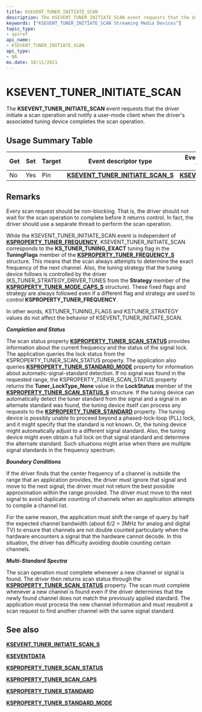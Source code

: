 ```yaml
---
title: KSEVENT_TUNER_INITIATE_SCAN
description: The KSEVENT_TUNER_INITIATE_SCAN event requests that the driver initiate a scan operation and notify a user-mode client when the driver's associated tuning device completes the scan operation.
keywords: ["KSEVENT_TUNER_INITIATE_SCAN Streaming Media Devices"]
topic_type:
- apiref
api_name:
- KSEVENT_TUNER_INITIATE_SCAN
api_type:
- NA
ms.date: 10/11/2021
---
```


# KSEVENT_TUNER_INITIATE_SCAN

The **KSEVENT_TUNER_INITIATE_SCAN** event requests that the driver initiate a scan operation and notify a user-mode client when the driver's associated tuning device completes the scan operation.

## Usage Summary Table

| Get | Set | Target | Event descriptor type | Event value type |
|--|--|--|--|--|
| No | Yes | Pin | [**KSEVENT_TUNER_INITIATE_SCAN_S**](/windows-hardware/drivers/ddi/ksmedia/ns-ksmedia-ksevent_tuner_initiate_scan_s) | [**KSEVENTDATA**](/windows-hardware/drivers/ddi/ks/ns-ks-kseventdata) |

## Remarks

Every scan request should be non-blocking. That is, the driver should not wait for the scan operation to complete before it returns control. In fact, the driver should use a separate thread to perform the scan operation.

While the KSEVENT_TUNER_INITIATE_SCAN event is independent of [**KSPROPERTY_TUNER_FREQUENCY**](ksproperty-tuner-frequency.md), KSEVENT_TUNER_INITIATE_SCAN corresponds to the **KS_TUNER_TUNING_EXACT** tuning flag in the **TuningFlags** member of the [**KSPROPERTY_TUNER_FREQUENCY_S**](/windows-hardware/drivers/ddi/ksmedia/ns-ksmedia-ksproperty_tuner_frequency_s) structure. This means that the scan always attempts to determine the exact frequency of the next channel. Also, the tuning strategy that the tuning device follows is controlled by the driver (KS_TUNER_STRATEGY_DRIVER_TUNES from the **Strategy** member of the [**KSPROPERTY_TUNER_MODE_CAPS_S**](/windows-hardware/drivers/ddi/ksmedia/ns-ksmedia-ksproperty_tuner_mode_caps_s) structure). These fixed flags and strategy are always followed even if a different flag and strategy are used to control **KSPROPERTY_TUNER_FREQUENCY**.

In other words, KSTUNER_TUNING_FLAGS and KSTUNER_STRATEGY values do not affect the behavior of KSEVENT_TUNER_INITIATE_SCAN.

***Completion and Status***

The scan status property [**KSPROPERTY_TUNER_SCAN_STATUS**](ksproperty-tuner-scan-status.md) provides information about the current frequency and the status of the signal lock. The application queries the lock status from the KSPROPERTY_TUNER_SCAN_STATUS property. The application also queries [**KSPROPERTY_TUNER_STANDARD_MODE**](ksproperty-tuner-standard-mode.md) property for information about automatic-signal-standard detection. If no signal was found in the requested range, the KSPROPERTY_TUNER_SCAN_STATUS property returns the **Tuner_LockType_None** value in the **LockStatus** member of the [**KSPROPERTY_TUNER_SCAN_STATUS_S**](/windows-hardware/drivers/ddi/ksmedia/ns-ksmedia-ksproperty_tuner_scan_status_s) structure. If the tuning device can automatically detect the tuner standard from the signal and a signal in an alternate standard was found, the tuning device itself can process any requests to the [**KSPROPERTY_TUNER_STANDARD**](ksproperty-tuner-standard.md) property. The tuning device is possibly unable to proceed beyond a phased-lock-loop (PLL) lock, and it might specify that the standard is not known. Or, the tuning device might automatically adjust to a different signal standard. Also, the tuning device might even obtain a full lock on that signal standard and determine the alternate standard. Such situations might arise when there are multiple signal standards in the frequency spectrum.

***Boundary Conditions***

If the driver finds that the center frequency of a channel is outside the range that an application provides, the driver must ignore that signal and move to the next signal; the driver must not return the best possible approximation within the range provided. The driver must move to the next signal to avoid duplicate counting of channels when an application attempts to compile a channel list.

For the same reason, the application must shift the range of query by half the expected channel bandwidth (about 6/2 = 3MHz for analog and digital TV) to ensure that channels are not double counted particularly when the hardware encounters a signal that the hardware cannot decode. In this situation, the driver has difficulty avoiding double counting certain channels.

***Multi-Standard Spectra***

The scan operation must complete whenever a new channel or signal is found. The driver then returns scan status through the [**KSPROPERTY_TUNER_SCAN_STATUS**](ksproperty-tuner-scan-status.md) property. The scan must complete whenever a new channel is found even if the driver determines that the newly found channel does not match the previously applied standard. The application must process the new channel information and must resubmit a scan request to find another channel with the same signal standard.

## See also

[**KSEVENT_TUNER_INITIATE_SCAN_S**](/windows-hardware/drivers/ddi/ksmedia/ns-ksmedia-ksevent_tuner_initiate_scan_s)

[**KSEVENTDATA**](/windows-hardware/drivers/ddi/ks/ns-ks-kseventdata)

[**KSPROPERTY_TUNER_SCAN_STATUS**](ksproperty-tuner-scan-status.md)

[**KSPROPERTY_TUNER_SCAN_CAPS**](ksproperty-tuner-scan-caps.md)

[**KSPROPERTY_TUNER_STANDARD**](ksproperty-tuner-standard.md)

[**KSPROPERTY_TUNER_STANDARD_MODE**](ksproperty-tuner-standard-mode.md)
